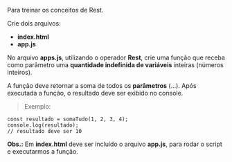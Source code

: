 Para treinar os conceitos de Rest.

Crie dois arquivos:

-   **index.html**
-   **app.js**

No arquivo **apps.js**, utilizando o operador **Rest**, crie uma função que receba como parâmetro uma **quantidade indefinida de variáveis** inteiras (números inteiros).

A função deve retornar a soma de todos os **parâmetros** (...).
Após executada a função, o resultado deve ser exibido no console.

> Exemplo:

    const resultado = somaTudo(1, 2, 3, 4);
    console.log(resultado);
    // resultado deve ser 10

**Obs.:** Em **index.html** deve ser incluído o arquivo **app.js**, para rodar o script e executarmos a função.
